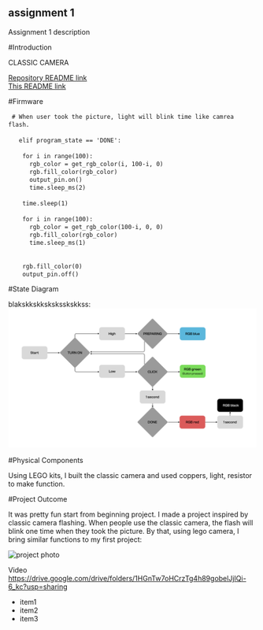 ## assignment 1
Assignment 1 description

#Introduction

CLASSIC CAMERA

[Repository README link](../README.md)  
[This README link](README.md)  

#Firmware
```
 # When user took the picture, light will blink time like camrea flash.

   elif program_state == 'DONE':
    
    for i in range(100):
      rgb_color = get_rgb_color(i, 100-i, 0)
      rgb.fill_color(rgb_color)
      output_pin.on()
      time.sleep_ms(2)
      
    time.sleep(1)
    
    for i in range(100):
      rgb_color = get_rgb_color(100-i, 0, 0)
      rgb.fill_color(rgb_color)
      time.sleep_ms(1)
      
      
    rgb.fill_color(0)
    output_pin.off()
```
#State Diagram

blakskkskksksksskskkss:
![state diagram](Diagram_JaemoSeong_WEEK3.jpg)

#Physical Components

Using LEGO kits, I built the classic camera and used coppers, light, resistor to make function.

#Project Outcome

It was pretty fun start from beginning project. I made a project inspired by classic camera flashing. When people use the classic camera, the flash will blink one time when they took the picture. By that, using lego camera, I bring similar functions to my first project:

![project photo](1st_Assignment_HW)


Video
https://drive.google.com/drive/folders/1HGnTw7oHCrzTg4h89gobelJjIQi-6_kc?usp=sharing
* item1
* item2
* item3

